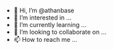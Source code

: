 - 👋 Hi, I’m @athanbase
- 👀 I’m interested in ...
- 🌱 I’m currently learning ...
- 💞️ I’m looking to collaborate on ...
- 📫 How to reach me ...

<!---
athanbase/athanbase is a ✨ special ✨ repository because its `README.md` (this file) appears on your GitHub profile.
You can click the Preview link to take a look at your changes.
--->
